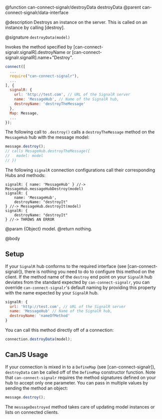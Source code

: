 @function can-connect-signalr/destroyData destroyData
@parent can-connect-signalr/data-interface

@description Destroys an instance on the server.  This is called on an instance by calling [destroy].

@signature `destroyData(model)`

Invokes the method specified by [can-connect-signalr.signalR].destroyName or
[can-connect-signalr.signalR].name+"Destroy".

```js
connect([
  ...
  require("can-connect-signalr"),
  ...
], {
  signalR: {
    url: 'http://test.com', // URL of the SignalR server
    name: 'MessageHub', // Name of the SignalR hub,
    destroyName: 'destroyTheMessage'
  },
  Map: Message,
  ...
});

```

The following call to `.destroy()` calls a `destroyTheMessage` method on the `MessageHub` hub with the message model:

```js
message.destroy();
// calls MesageHub.destroyTheMessage({
//   model: model
// })
```

The following `signalR` connection configurations call their corresponding Hubs and methods:

```
signalR: { name: 'MessageHub' } //-> MessageHub.messageHubDestroy(model)
signalR: {
    name: 'MessageHub',
    destroyName: "destroyIt"
} //-> MessageHub.destroyIt(model)
signalR: {
    destroyName: "destroyIt"
} //-> THROWS AN ERROR
```

@param {Object} model.
@return nothing.


@body

## Setup

If your `SignalR` hub conforms to the required interface (see [can-connect-signalr]), there is nothing you need to
do to configure this method on the client. If the method name of the `destroy` end point on your `SignalR` hub deviates from
the standard expected by `can-connect-signalr`, you can override `can-connect-signalr`'s default naming by providing
this property with the name expected by your `SignalR` hub.

```js
signalR: {
  url: 'http://test.com', // URL of the SignalR server
  name: 'MessageHub' // Name of the SignalR hub,
  destroyName: 'nameOfMethod'
}
```

You can call this method directly off of a connection:

```js
connection.destroyData(model);
```

## CanJS Usage

If your connection is mixed in to a `DefineMap` (see [can-connect-signalr]), `destroyData` can be called off of the
`DefineMap` constructor function. Note that `can-connect-signalr` requires the method signatures
defined on your hub to accept only one parameter. You can pass in multiple values by sending the method
an object:

```js
message.destroy();
```

The `messageDestroyed` method takes care of updating model instances or lists on connected clients.

